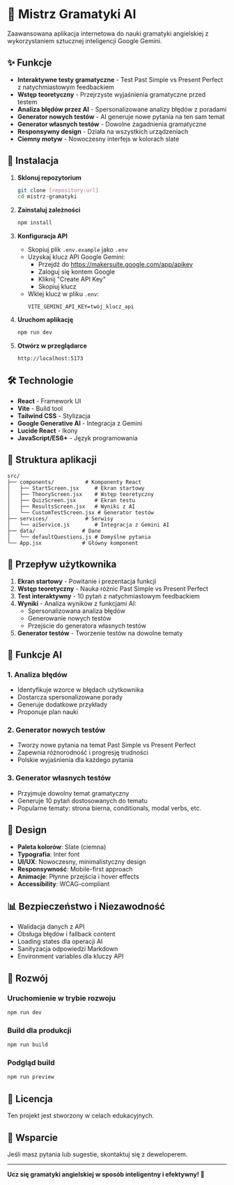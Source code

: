 # 🧠 Mistrz Gramatyki AI

Zaawansowana aplikacja internetowa do nauki gramatyki angielskiej z wykorzystaniem sztucznej inteligencji Google Gemini.

## ✨ Funkcje

- **Interaktywne testy gramatyczne** - Test Past Simple vs Present Perfect z natychmiastowym feedbackiem
- **Wstęp teoretyczny** - Przejrzyste wyjaśnienia gramatyczne przed testem
- **Analiza błędów przez AI** - Spersonalizowane analizy błędów z poradami
- **Generator nowych testów** - AI generuje nowe pytania na ten sam temat
- **Generator własnych testów** - Dowolne zagadnienia gramatyczne
- **Responsywny design** - Działa na wszystkich urządzeniach
- **Ciemny motyw** - Nowoczesny interfejs w kolorach slate

## 🚀 Instalacja

1. **Sklonuj repozytorium**
   ```bash
   git clone [repository-url]
   cd mistrz-gramatyki
   ```

2. **Zainstaluj zależności**
   ```bash
   npm install
   ```

3. **Konfiguracja API**
   - Skopiuj plik `.env.example` jako `.env`
   - Uzyskaj klucz API Google Gemini:
     - Przejdź do https://makersuite.google.com/app/apikey
     - Zaloguj się kontem Google
     - Kliknij "Create API Key"
     - Skopiuj klucz
   - Wklej klucz w pliku `.env`:
     ```
     VITE_GEMINI_API_KEY=twój_klucz_api
     ```

4. **Uruchom aplikację**
   ```bash
   npm run dev
   ```

5. **Otwórz w przeglądarce**
   ```
   http://localhost:5173
   ```

## 🛠️ Technologie

- **React** - Framework UI
- **Vite** - Build tool
- **Tailwind CSS** - Stylizacja
- **Google Generative AI** - Integracja z Gemini
- **Lucide React** - Ikony
- **JavaScript/ES6+** - Język programowania

## 📱 Struktura aplikacji

```
src/
├── components/          # Komponenty React
│   ├── StartScreen.jsx     # Ekran startowy
│   ├── TheoryScreen.jsx    # Wstęp teoretyczny
│   ├── QuizScreen.jsx      # Ekran testu
│   ├── ResultsScreen.jsx   # Wyniki z AI
│   └── CustomTestScreen.jsx # Generator testów
├── services/            # Serwisy
│   └── aiService.js        # Integracja z Gemini AI
├── data/               # Dane
│   └── defaultQuestions.js # Domyślne pytania
└── App.jsx             # Główny komponent
```

## 🎯 Przepływ użytkownika

1. **Ekran startowy** - Powitanie i prezentacja funkcji
2. **Wstęp teoretyczny** - Nauka różnic Past Simple vs Present Perfect
3. **Test interaktywny** - 10 pytań z natychmiastowym feedbackiem
4. **Wyniki** - Analiza wyników z funkcjami AI:
   - Spersonalizowana analiza błędów
   - Generowanie nowych testów
   - Przejście do generatora własnych testów
5. **Generator testów** - Tworzenie testów na dowolne tematy

## 🤖 Funkcje AI

### 1. Analiza błędów
- Identyfikuje wzorce w błędach użytkownika
- Dostarcza spersonalizowane porady
- Generuje dodatkowe przykłady
- Proponuje plan nauki

### 2. Generator nowych testów
- Tworzy nowe pytania na temat Past Simple vs Present Perfect
- Zapewnia różnorodność i progresję trudności
- Polskie wyjaśnienia dla każdego pytania

### 3. Generator własnych testów
- Przyjmuje dowolny temat gramatyczny
- Generuje 10 pytań dostosowanych do tematu
- Popularne tematy: strona bierna, conditionals, modal verbs, etc.

## 🎨 Design

- **Paleta kolorów**: Slate (ciemna)
- **Typografia**: Inter font
- **UI/UX**: Nowoczesny, minimalistyczny design
- **Responsywność**: Mobile-first approach
- **Animacje**: Płynne przejścia i hover effects
- **Accessibility**: WCAG-compliant

## 📊 Bezpieczeństwo i Niezawodność

- Walidacja danych z API
- Obsługa błędów i fallback content
- Loading states dla operacji AI
- Sanityzacja odpowiedzi Markdown
- Environment variables dla kluczy API

## 🔧 Rozwój

### Uruchomienie w trybie rozwoju
```bash
npm run dev
```

### Build dla produkcji
```bash
npm run build
```

### Podgląd build
```bash
npm run preview
```

## 📝 Licencja

Ten projekt jest stworzony w celach edukacyjnych.

## 🤝 Wsparcie

Jeśli masz pytania lub sugestie, skontaktuj się z deweloperem.

---

**Ucz się gramatyki angielskiej w sposób inteligentny i efektywny! 🚀**
